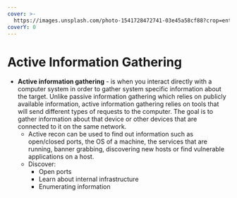 ```yaml
---
cover: >-
  https://images.unsplash.com/photo-1541728472741-03e45a58cf88?crop=entropy&cs=tinysrgb&fm=jpg&ixid=MnwxOTcwMjR8MHwxfHNlYXJjaHwzfHxoYWNraW5nfGVufDB8fHx8MTY2NzQ3MjAyMA&ixlib=rb-4.0.3&q=80
coverY: 0
---
```


# Active Information Gathering



* **Active information gathering** - is when you interact directly with a computer system in order to gather system specific information about the target. Unlike passive information gathering which relies on publicly available information, active information gathering relies on tools that will send different types of requests to the computer. The goal is to gather information about that device or other devices that are connected to it on the same network.
  * Active recon can be used to find out information such as open/closed ports, the OS of a machine, the services that are running, banner grabbing, discovering new hosts or find vulnerable applications on a host.
  * Discover:
    * Open ports
    * Learn about internal infrastructure
    * Enumerating information
